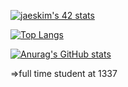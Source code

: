 [![jaeskim's 42 stats](https://badge42.herokuapp.com/api/stats/mannouao)](https://github.com/JaeSeoKim/badge42)

[![Top Langs](https://github-readme-stats.vercel.app/api/top-langs/?username=Mustapha-Nawawi-T&theme=dark)](https://github.com/anuraghazra/github-readme-stats)

[![Anurag's GitHub stats](https://github-readme-stats.vercel.app/api?username=Mustapha-Nawawi-T&show_icons=true&theme=dark)](https://github.com/anuraghazra/github-readme-stats)

=>full time student at 1337
